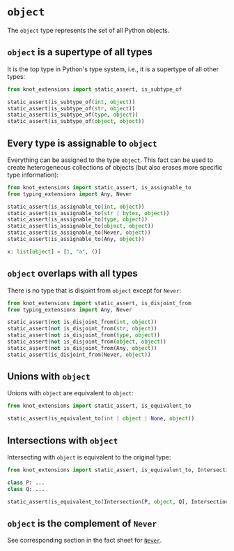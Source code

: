 # `object`

The `object` type represents the set of all Python objects.

## `object` is a supertype of all types

It is the top type in Python's type system, i.e., it is a supertype of all other types:

```py
from knot_extensions import static_assert, is_subtype_of

static_assert(is_subtype_of(int, object))
static_assert(is_subtype_of(str, object))
static_assert(is_subtype_of(type, object))
static_assert(is_subtype_of(object, object))
```

## Every type is assignable to `object`

Everything can be assigned to the type `object`. This fact can be used to create heterogeneous
collections of objects (but also erases more specific type information):

```py
from knot_extensions import static_assert, is_assignable_to
from typing_extensions import Any, Never

static_assert(is_assignable_to(int, object))
static_assert(is_assignable_to(str | bytes, object))
static_assert(is_assignable_to(type, object))
static_assert(is_assignable_to(object, object))
static_assert(is_assignable_to(Never, object))
static_assert(is_assignable_to(Any, object))

x: list[object] = [1, "a", ()]
```

## `object` overlaps with all types

There is no type that is disjoint from `object` except for `Never`:

```py
from knot_extensions import static_assert, is_disjoint_from
from typing_extensions import Any, Never

static_assert(not is_disjoint_from(int, object))
static_assert(not is_disjoint_from(str, object))
static_assert(not is_disjoint_from(type, object))
static_assert(not is_disjoint_from(object, object))
static_assert(not is_disjoint_from(Any, object))
static_assert(is_disjoint_from(Never, object))
```

## Unions with `object`

Unions with `object` are equivalent to `object`:

```py
from knot_extensions import static_assert, is_equivalent_to

static_assert(is_equivalent_to(int | object | None, object))
```

## Intersections with `object`

Intersecting with `object` is equivalent to the original type:

```py
from knot_extensions import static_assert, is_equivalent_to, Intersection

class P: ...
class Q: ...

static_assert(is_equivalent_to(Intersection[P, object, Q], Intersection[P, Q]))
```

## `object` is the complement of `Never`

See corresponding section in the fact sheet for [`Never`](never.md).
